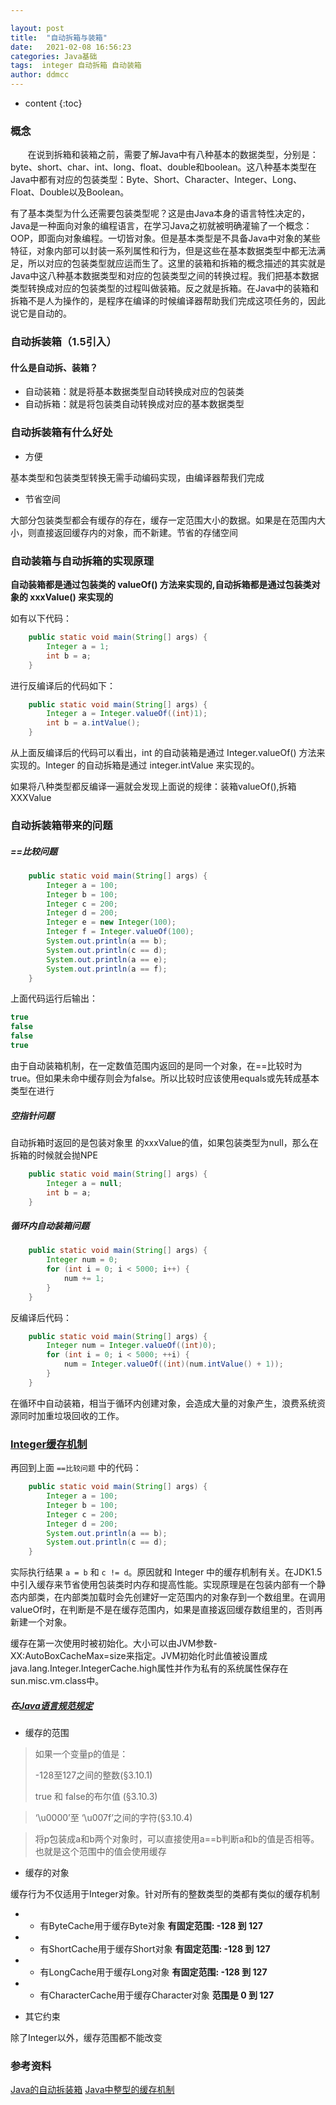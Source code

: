 ```yaml
---

layout: post
title:  "自动拆箱与装箱"
date:   2021-02-08 16:56:23
categories: Java基础
tags:  integer 自动拆箱 自动装箱
author: ddmcc
---
```


* content
{:toc}


### **概念**

       在说到拆箱和装箱之前，需要了解Java中有八种基本的数据类型，分别是：byte、short、char、int、long、float、double和boolean。这八种基本类型在Java中都有对应的包装类型：Byte、Short、Character、Integer、Long、Float、Double以及Boolean。




有了基本类型为什么还需要包装类型呢？这是由Java本身的语言特性决定的，Java是一种面向对象的编程语言，在学习Java之初就被明确灌输了一个概念：OOP，即面向对象编程。一切皆对象。但是基本类型是不具备Java中对象的某些特征，对象内部可以封装一系列属性和行为，但是这些在基本数据类型中都无法满足，所以对应的包装类型就应运而生了。这里的装箱和拆箱的概念描述的其实就是Java中这八种基本数据类型和对应的包装类型之间的转换过程。我们把基本数据类型转换成对应的包装类型的过程叫做装箱。反之就是拆箱。在Java中的装箱和拆箱不是人为操作的，是程序在编译的时候编译器帮助我们完成这项任务的，因此说它是自动的。

 
### **自动拆装箱（1.5引入）**

#### **什么是自动拆、装箱？**

- 自动装箱：就是将基本数据类型自动转换成对应的包装类
- 自动拆箱：就是将包装类自动转换成对应的基本数据类型


### **自动拆装箱有什么好处**

- 方便

基本类型和包装类型转换无需手动编码实现，由编译器帮我们完成

- 节省空间

大部分包装类型都会有缓存的存在，缓存一定范围大小的数据。如果是在范围内大小，则直接返回缓存内的对象，而不新建。节省的存储空间


### **自动装箱与自动拆箱的实现原理**

**自动装箱都是通过包装类的 valueOf() 方法来实现的,自动拆箱都是通过包装类对象的 xxxValue() 来实现的**

如有以下代码：

```java
    public static void main(String[] args) {
        Integer a = 1;
        int b = a;
    }
```

进行反编译后的代码如下：

```java
    public static void main(String[] args) {
        Integer a = Integer.valueOf((int)1);
        int b = a.intValue();
    }
```

从上面反编译后的代码可以看出，int 的自动装箱是通过 Integer.valueOf() 方法来实现的。Integer 的自动拆箱是通过 integer.intValue 来实现的。

如果将八种类型都反编译一遍就会发现上面说的规律：装箱valueOf(),拆箱XXXValue



### **自动拆装箱带来的问题**


##### **==比较问题**

```java
    public static void main(String[] args) {
        Integer a = 100;
        Integer b = 100;
        Integer c = 200;
        Integer d = 200;
        Integer e = new Integer(100);
        Integer f = Integer.valueOf(100);
        System.out.println(a == b);
        System.out.println(c == d);
        System.out.println(a == e);
        System.out.println(a == f);
    }
```

上面代码运行后输出：
```java
true
false
false
true
```


由于自动装箱机制，在一定数值范围内返回的是同一个对象，在==比较时为true。但如果未命中缓存则会为false。所以比较时应该使用equals或先转成基本类型在进行


##### **空指针问题**

自动拆箱时返回的是包装对象里 的xxxValue的值，如果包装类型为null，那么在拆箱的时候就会抛NPE

```java
    public static void main(String[] args) {
        Integer a = null;
        int b = a;
    }
```


##### **循环内自动装箱问题**

```java
    public static void main(String[] args) {
        Integer num = 0;
        for (int i = 0; i < 5000; i++) {
            num += 1;
        }
    }
```

反编译后代码：

```java
    public static void main(String[] args) {
        Integer num = Integer.valueOf((int)0);
        for (int i = 0; i < 5000; ++i) {
            num = Integer.valueOf((int)(num.intValue() + 1));
        }
    }
```


在循环中自动装箱，相当于循环内创建对象，会造成大量的对象产生，浪费系统资源同时加重垃圾回收的工作。


### **[Integer缓存机制](http://www.hollischuang.com/archives/1174)**

再回到上面 `==比较问题` 中的代码：

```java
    public static void main(String[] args) {
        Integer a = 100;
        Integer b = 100;
        Integer c = 200;
        Integer d = 200;
        System.out.println(a == b);
        System.out.println(c == d);
    }
```

实际执行结果 `a = b` 和 `c != d`。原因就和 Integer 中的缓存机制有关。在JDK1.5中引入缓存来节省使用包装类时内存和提高性能。实现原理是在包装内部有一个静态内部类，在内部类加载时会先创建好一定范围内的对象存到一个数组里。在调用valueOf时，在判断是不是在缓存范围内，如果是直接返回缓存数组里的，否则再新建一个对象。

缓存在第一次使用时被初始化。大小可以由JVM参数-XX:AutoBoxCacheMax=size来指定。JVM初始化时此值被设置成java.lang.Integer.IntegerCache.high属性并作为私有的系统属性保存在sun.misc.vm.class中。


##### **在[Java语言规范规定](https://docs.oracle.com/javase/specs/jls/se8/html/jls-5.html#jls-5.1.7)**

- 缓存的范围

>如果一个变量p的值是：
> 
>-128至127之间的整数(§3.10.1)
>
>true 和 false的布尔值 (§3.10.3)
   
>‘\u0000’至 ‘\u007f’之间的字符(§3.10.4)
   
>将p包装成a和b两个对象时，可以直接使用a==b判断a和b的值是否相等。也就是这个范围中的值会使用缓存


- 缓存的对象

缓存行为不仅适用于Integer对象。针对所有的整数类型的类都有类似的缓存机制

- - 有ByteCache用于缓存Byte对象 **有固定范围: -128 到 127**
- - 有ShortCache用于缓存Short对象 **有固定范围: -128 到 127**
- - 有LongCache用于缓存Long对象 **有固定范围: -128 到 127**
- - 有CharacterCache用于缓存Character对象 **范围是 0 到 127**

- 其它约束

除了Integer以外，缓存范围都不能改变


### **参考资料**

[Java的自动拆装箱](https://www.jianshu.com/p/cc9312104876)
[Java中整型的缓存机制](http://www.hollischuang.com/archives/1174)